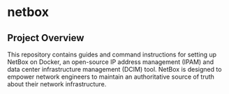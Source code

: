 # netbox

## Project Overview
This repository contains guides and command instructions for setting up NetBox on Docker, an open-source IP address management (IPAM) and data center infrastructure management (DCIM) tool. NetBox is designed to empower network engineers to maintain an authoritative source of truth about their network infrastructure.

